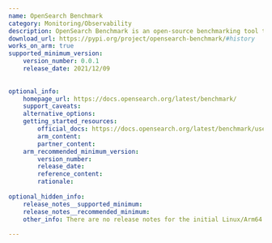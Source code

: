 ```yaml
---
name: OpenSearch Benchmark
category: Monitoring/Observability
description: OpenSearch Benchmark is an open-source benchmarking tool that measures and tracks the performance of OpenSearch clusters, helping evaluate upgrades, configuration changes, and query or mapping optimizations.
download_url: https://pypi.org/project/opensearch-benchmark/#history
works_on_arm: true
supported_minimum_version:
    version_number: 0.0.1
    release_date: 2021/12/09
 
 
optional_info:
    homepage_url: https://docs.opensearch.org/latest/benchmark/
    support_caveats:
    alternative_options:
    getting_started_resources:
        official_docs: https://docs.opensearch.org/latest/benchmark/user-guide/install-and-configure/installing-benchmark/
        arm_content:
        partner_content:
    arm_recommended_minimum_version:
        version_number:
        release_date:
        reference_content:
        rationale:
 
optional_hidden_info:
    release_notes__supported_minimum:
    release_notes__recommended_minimum:
    other_info: There are no release notes for the initial Linux/Arm64 support. The initial version, 0.0.1, can be installed via pip and python 3.9 on the Arm Ubuntu platform.
 
---
```

